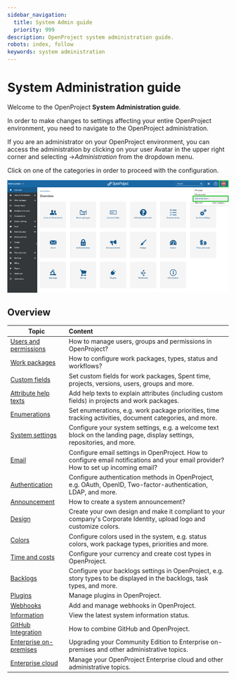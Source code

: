 ```yaml
---
sidebar_navigation:
  title: System Admin guide
  priority: 999
description: OpenProject system administration guide.
robots: index, follow
keywords: system administration
---
```

# System Administration guide

Welcome to the OpenProject **System Administration guide**.

In order to make changes to settings affecting your entire OpenProject environment, you need to navigate to the OpenProject administration.

If you are an administrator on your OpenProject environment,  you can access the administration by clicking on your user Avatar in the upper right corner and selecting ->*Administration* from the dropdown menu.

Click on one of the categories in order to proceed with the configuration.

![image-20201006154046435](image-20201006154046435.png)



## Overview

| Topic                                                  | Content                                                      |
| ------------------------------------------------------ | :----------------------------------------------------------- |
| [Users and permissions](./users-permissions)           | How to manage users, groups and permissions in OpenProject?  |
| [Work packages](./manage-work-packages)                | How to configure work packages, types, status and workflows? |
| [Custom fields](./custom-fields)                       | Set custom fields for work packages, Spent time, projects, versions, users, groups and more. |
| [Attribute help texts](./attribute-help-texts)         | Add help texts to explain attributes (including custom fields) in projects and work packages. |
| [Enumerations](./enumerations)                         | Set enumerations, e.g. work package priorities, time tracking activities, document categories, and more. |
| [System settings](./system-settings)                   | Configure your system settings, e.g. a welcome text block on the landing page, display settings, repositories, and more. |
| [Email](./email)                                       | Configure email settings in OpenProject. How to configure email notifications and your email provider? How to set up incoming email? |
| [Authentication](./authentication)                     | Configure authentication methods in OpenProject, e.g. OAuth, OpenID, Two-factor-authentication, LDAP, and more. |
| [Announcement](./announcement)                         | How to create a system announcement?                         |
| [Design](./design)                                     | Create your own design and make it compliant to your company's Corporate Identity, upload logo and customize colors. |
| [Colors](./colors)                                     | Configure colors used in the system, e.g. status colors, work package types, priorities and more. |
| [Time and costs](./time-and-costs)                     | Configure your currency and create cost types in OpenProject. |
| [Backlogs](./backlogs)                                 | Configure your backlogs settings in OpenProject, e.g. story types to be displayed in the backlogs, task types, and more. |
| [Plugins](./plugins)                                   | Manage plugins in OpenProject.                               |
| [Webhooks](./webhooks)                                 | Add and manage webhooks in OpenProject.                      |
| [Information](information)                             | View the latest system information status.                   |
| [GitHub Integration](github-integration)               | How to combine GitHub and OpenProject.                       |
| [Enterprise on-premises](../enterprise-edition-guide/) | Upgrading your Community Edition to Enterprise on-premises and other administrative topics. |
| [Enterprise cloud](../cloud-edition-guide/)            | Manage your OpenProject Enterprise cloud and other administrative topics. |




